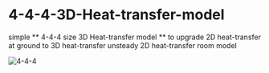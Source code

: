 # 4-4-4-3D-Heat-transfer-model

simple ** 4-4-4 size 3D Heat-transfer model **
to upgrade 2D heat-transfer at ground to 3D heat-transfer
unsteady 2D heat-transfer room model

![4-4-4](https://user-images.githubusercontent.com/82522118/117492126-21b9ea00-afac-11eb-90e3-545500d3b990.jpg)

